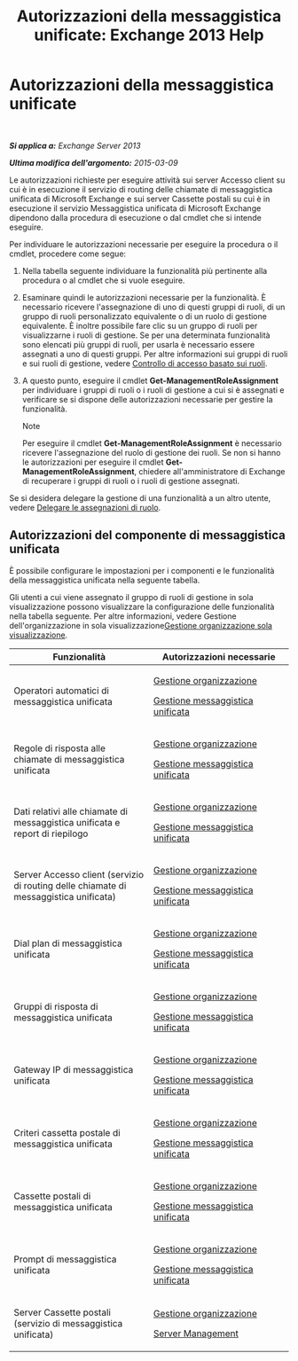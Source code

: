 ﻿---
title: 'Autorizzazioni della messaggistica unificate: Exchange 2013 Help'
TOCTitle: Autorizzazioni della messaggistica unificate
ms:assetid: d326c3bc-8f33-434a-bf02-a83cc26a5498
ms:mtpsurl: https://technet.microsoft.com/it-it/library/Dd638193(v=EXCHG.150)
ms:contentKeyID: 50481731
ms.date: 05/22/2018
mtps_version: v=EXCHG.150
ms.translationtype: MT
---

# Autorizzazioni della messaggistica unificate

 

_**Si applica a:** Exchange Server 2013_

_**Ultima modifica dell'argomento:** 2015-03-09_

Le autorizzazioni richieste per eseguire attività sui server Accesso client su cui è in esecuzione il servizio di routing delle chiamate di messaggistica unificata di Microsoft Exchange e sui server Cassette postali su cui è in esecuzione il servizio Messaggistica unificata di Microsoft Exchange dipendono dalla procedura di esecuzione o dal cmdlet che si intende eseguire.

Per individuare le autorizzazioni necessarie per eseguire la procedura o il cmdlet, procedere come segue:

1.  Nella tabella seguente individuare la funzionalità più pertinente alla procedura o al cmdlet che si vuole eseguire.

2.  Esaminare quindi le autorizzazioni necessarie per la funzionalità. È necessario ricevere l'assegnazione di uno di questi gruppi di ruoli, di un gruppo di ruoli personalizzato equivalente o di un ruolo di gestione equivalente. È inoltre possibile fare clic su un gruppo di ruoli per visualizzarne i ruoli di gestione. Se per una determinata funzionalità sono elencati più gruppi di ruoli, per usarla è necessario essere assegnati a uno di questi gruppi. Per altre informazioni sui gruppi di ruoli e sui ruoli di gestione, vedere [Controllo di accesso basato sui ruoli](understanding-role-based-access-control-exchange-2013-help.md).

3.  A questo punto, eseguire il cmdlet **Get-ManagementRoleAssignment** per individuare i gruppi di ruoli o i ruoli di gestione a cui si è assegnati e verificare se si dispone delle autorizzazioni necessarie per gestire la funzionalità.
    

    > [!NOTE]
    > Per eseguire il cmdlet <STRONG>Get-ManagementRoleAssignment</STRONG> è necessario ricevere l'assegnazione del ruolo di gestione dei ruoli. Se non si hanno le autorizzazioni per eseguire il cmdlet <STRONG>Get-ManagementRoleAssignment</STRONG>, chiedere all'amministratore di Exchange di recuperare i gruppi di ruoli o i ruoli di gestione assegnati.



Se si desidera delegare la gestione di una funzionalità a un altro utente, vedere [Delegare le assegnazioni di ruolo](delegate-role-assignments-exchange-2013-help.md).

## Autorizzazioni del componente di messaggistica unificata

È possibile configurare le impostazioni per i componenti e le funzionalità della messaggistica unificata nella seguente tabella.

Gli utenti a cui viene assegnato il gruppo di ruoli di gestione in sola visualizzazione possono visualizzare la configurazione delle funzionalità nella tabella seguente. Per altre informazioni, vedere Gestione dell'organizzazione in sola visualizzazione[Gestione organizzazione sola visualizzazione](view-only-organization-management-exchange-2013-help.md).


<table>
<colgroup>
<col style="width: 50%" />
<col style="width: 50%" />
</colgroup>
<thead>
<tr class="header">
<th>Funzionalità</th>
<th>Autorizzazioni necessarie</th>
</tr>
</thead>
<tbody>
<tr class="odd">
<td><p>Operatori automatici di messaggistica unificata</p></td>
<td><p><a href="organization-management-exchange-2013-help.md">Gestione organizzazione</a></p>
<p><a href="um-management-exchange-2013-help.md">Gestione messaggistica unificata</a></p></td>
</tr>
<tr class="even">
<td><p>Regole di risposta alle chiamate di messaggistica unificata</p></td>
<td><p><a href="organization-management-exchange-2013-help.md">Gestione organizzazione</a></p>
<p><a href="um-management-exchange-2013-help.md">Gestione messaggistica unificata</a></p></td>
</tr>
<tr class="odd">
<td><p>Dati relativi alle chiamate di messaggistica unificata e report di riepilogo</p></td>
<td><p><a href="organization-management-exchange-2013-help.md">Gestione organizzazione</a></p>
<p><a href="um-management-exchange-2013-help.md">Gestione messaggistica unificata</a></p></td>
</tr>
<tr class="even">
<td><p>Server Accesso client (servizio di routing delle chiamate di messaggistica unificata)</p></td>
<td><p><a href="organization-management-exchange-2013-help.md">Gestione organizzazione</a></p>
<p><a href="um-management-exchange-2013-help.md">Gestione messaggistica unificata</a></p></td>
</tr>
<tr class="odd">
<td><p>Dial plan di messaggistica unificata</p></td>
<td><p><a href="organization-management-exchange-2013-help.md">Gestione organizzazione</a></p>
<p><a href="um-management-exchange-2013-help.md">Gestione messaggistica unificata</a></p></td>
</tr>
<tr class="even">
<td><p>Gruppi di risposta di messaggistica unificata</p></td>
<td><p><a href="organization-management-exchange-2013-help.md">Gestione organizzazione</a></p>
<p><a href="um-management-exchange-2013-help.md">Gestione messaggistica unificata</a></p></td>
</tr>
<tr class="odd">
<td><p>Gateway IP di messaggistica unificata</p></td>
<td><p><a href="organization-management-exchange-2013-help.md">Gestione organizzazione</a></p>
<p><a href="um-management-exchange-2013-help.md">Gestione messaggistica unificata</a></p></td>
</tr>
<tr class="even">
<td><p>Criteri cassetta postale di messaggistica unificata</p></td>
<td><p><a href="organization-management-exchange-2013-help.md">Gestione organizzazione</a></p>
<p><a href="um-management-exchange-2013-help.md">Gestione messaggistica unificata</a></p></td>
</tr>
<tr class="odd">
<td><p>Cassette postali di messaggistica unificata</p></td>
<td><p><a href="organization-management-exchange-2013-help.md">Gestione organizzazione</a></p>
<p><a href="um-management-exchange-2013-help.md">Gestione messaggistica unificata</a></p></td>
</tr>
<tr class="even">
<td><p>Prompt di messaggistica unificata</p></td>
<td><p><a href="organization-management-exchange-2013-help.md">Gestione organizzazione</a></p>
<p><a href="um-management-exchange-2013-help.md">Gestione messaggistica unificata</a></p></td>
</tr>
<tr class="odd">
<td><p>Server Cassette postali (servizio di messaggistica unificata)</p></td>
<td><p><a href="organization-management-exchange-2013-help.md">Gestione organizzazione</a></p>
<p><a href="server-management-exchange-2013-help.md">Server Management</a></p></td>
</tr>
</tbody>
</table>

